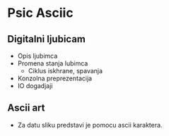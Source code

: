 # Psic Asciic

## Digitalni ljubicam

* Opis ljubimca
* Promena stanja lubimca
  * Ciklus iskhrane, spavanja
* Konzolna preprezentacija
* IO dogadjaji 

## Ascii art

* Za datu sliku predstavi je pomocu ascii karaktera.


